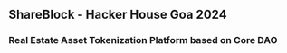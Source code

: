 ## ShareBlock - Hacker House Goa 2024
### Real Estate Asset Tokenization Platform based on Core DAO
